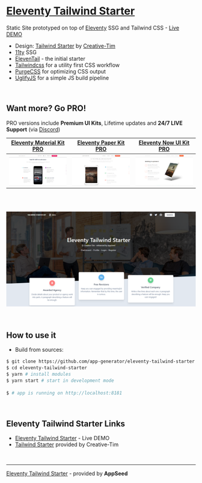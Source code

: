 # [Eleventy Tailwind Starter](https://eleventy-tailwind-starter.appseed.us/)

Static Site prototyped on top of [Eleventy](https://www.11ty.io/) SSG and Tailwind CSS - [Live DEMO](https://eleventy-tailwind-starter.appseed.us)

- Design: [Tailwind Starter](https://www.creative-tim.com/learning-lab/tailwind-starter-kit/) by [Creative-Tim](https://www.creative-tim.com)
- [11ty](https://www.11ty.io/) SSG
- [ElevenTail](https://github.com/philhawksworth/eleventail) - the initial starter
- [Tailwindcss](https://tailwindcss.com) for a utility first CSS workflow
- [PurgeCSS](https://www.purgecss.com/) for optimizing CSS output
- [UglifyJS](https://www.npmjs.com/package/uglify-js) for a simple JS build pipeline

<br />

## Want more? Go PRO!

PRO versions include **Premium UI Kits**, Lifetime updates and **24/7 LIVE Support** (via [Discord](https://discord.gg/fZC6hup))

| [Eleventy Material Kit PRO](https://appseed.us/static-site/eleventy-material-kit-pro) | [Eleventy Paper Kit PRO](https://appseed.us/static-site/eleventy-paper-kit-pro) | [Eleventy Now UI Kit PRO](https://appseed.us/static-site/eleventy-now-ui-kit-pro) |
| --- | --- | --- |
| [![Eleventy Material Kit PRO](https://raw.githubusercontent.com/app-generator/static/master/products/eleventy-material-kit-pro-screen.png)](https://appseed.us/static-site/eleventy-material-kit-pro)  | [![Eleventy Paper Kit PRO](https://raw.githubusercontent.com/app-generator/static/master/products/eleventy-paper-kit-pro-screen.png)](https://appseed.us/static-site/eleventy-paper-kit-pro) | [![Eleventy Now UI Kit PRO](https://raw.githubusercontent.com/app-generator/static/master/products/eleventy-now-ui-kit-pro-screen.png)](https://appseed.us/static-site/eleventy-now-ui-kit-pro)

<br />
<br />

![Eleventy Tailwind Starter- Open-Source Static Site Starter.](https://raw.githubusercontent.com/app-generator/static/master/products/eleventy-tailwind-starter-screen.png)

<br />

## How to use it

- Build from sources:

```bash
$ git clone https://github.com/app-generator/eleventy-tailwind-starter.git
$ cd eleventy-tailwind-starter
$ yarn # install modules
$ yarn start # start in development mode

$ # app is running on http://localhost:8181
```

<br />

## Eleventy Tailwind Starter Links

- [Eleventy Tailwind Starter](https://eleventy-tailwind-starter.appseed.us) - Live DEMO
- [Tailwind Starter](https://www.creative-tim.com/learning-lab/tailwind-starter-kit/) provided by Creative-Tim

<br />

---
[Eleventy Tailwind Starter](https://eleventy-tailwind-starter.appseed.us) - provided by **AppSeed**
